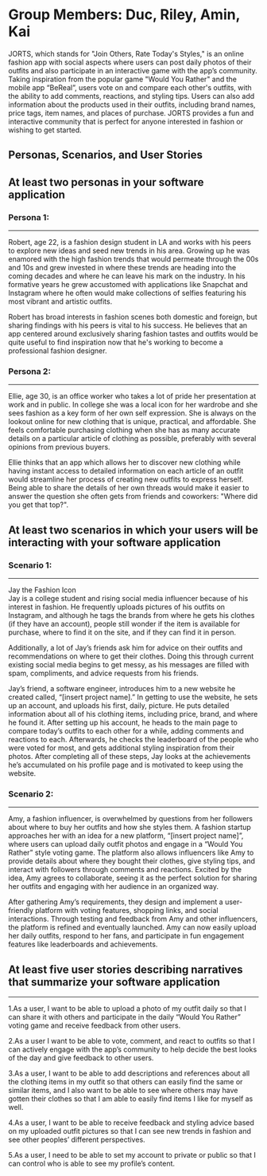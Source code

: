 # Group Members: Duc, Riley, Amin, Kai

JORTS, which stands for "Join Others, Rate Today's Styles," is an online fashion app with social aspects where users can post daily photos of their outfits and also participate in an interactive game with the app’s community. Taking inspiration from the popular game "Would You Rather" and the mobile app “BeReal”, users vote on and compare each other's outfits, with the ability to add comments, reactions, and styling tips. Users can also add information about the products used in their outfits, including brand names, price tags, item names, and places of purchase. JORTS provides a fun and interactive community that is perfect for anyone interested in fashion or wishing to get started.


## Personas, Scenarios, and User Stories


## At least two personas in your software application

### Persona 1:
---------------------
Robert, age 22, is a fashion design student in LA and works with his peers to explore new ideas and seed new trends in his area. Growing up he was enamored with the high fashion trends that would permeate through the 00s and 10s and grew invested in where these trends are heading into the coming decades and where he can leave his mark on the industry. In his formative years he grew accustomed with applications like Snapchat and Instagram where he often would make collections of selfies featuring his most vibrant and artistic outfits. 

Robert has broad interests in fashion scenes both domestic and foreign, but sharing findings with his peers is vital to his success. He believes that an app centered around exclusively sharing fashion tastes and outfits would be quite useful to find inspiration now that he's working to become a professional fashion designer.


### Persona 2:
---------------------
Ellie, age 30, is an office worker who takes a lot of pride her presentation at work and in public. In college she was a local icon for her wardrobe and she sees fashion as a key form of her own self expression. She is always on the lookout online for new clothing that is unique, practical, and affordable. She feels comfortable purchasing clothing when she has as many accurate details on a particular article of clothing as possible, preferably with several opinions from previous buyers.

Ellie thinks that an app which allows her to discover new clothing while having instant access to detailed information on each article of an outfit would streamline her process of creating new outfits to express herself. Being able to share the details of her own threads would make it easier to answer the question she often gets from friends and coworkers: "Where did you get that top?".


## At least two scenarios in which your users will be interacting with your software application

### Scenario 1:
---------------------
Jay the Fashion Icon  
Jay is a college student and rising social media influencer because of his interest in fashion. He frequently uploads pictures of his outfits on Instagram, and although he tags the brands from where he gets his clothes (if they have an account), people still wonder if the item is available for purchase, where to find it on the site, and if they can find it in person. 

Additionally, a lot of Jay’s friends ask him for advice on their outfits and recommendations on where to get their clothes. Doing this through current existing social media begins to get messy, as his messages are filled with spam, compliments, and advice requests from his friends. 

Jay’s friend, a software engineer, introduces him to a new website he created called, “[insert project name].” In getting to use the website, he sets up an account, and uploads his first, daily, picture. He puts detailed information about all of his clothing items, including price, brand, and where he found it. After setting up his account, he heads to the main page to compare today’s outfits to each other for a while, adding comments and reactions to each. Afterwards, he checks the leaderboard of the people who were voted for most, and gets additional styling inspiration from their photos. After completing all of these steps, Jay looks at the achievements he’s accumulated on his profile page and is motivated to keep using the website.


### Scenario 2:
---------------------
Amy, a fashion influencer, is overwhelmed by questions from her followers about where to buy her outfits and how she styles them. A fashion startup approaches her with an idea for a new platform, “[insert project name]”, where users can upload daily outfit photos and engage in a “Would You Rather” style voting game. The platform also allows influencers like Amy to provide details about where they bought their clothes, give styling tips, and interact with followers through comments and reactions. Excited by the idea, Amy agrees to collaborate, seeing it as the perfect solution for sharing her outfits and engaging with her audience in an organized way.

After gathering Amy’s requirements, they design and implement a user-friendly platform with voting features, shopping links, and social interactions. Through testing and feedback from Amy and other influencers, the platform is refined and eventually launched. Amy can now easily upload her daily outfits, respond to her fans, and participate in fun engagement features like leaderboards and achievements.


## At least five user stories describing narratives that summarize your software application
---------------------
1.As a user, I want to be able to upload a photo of my outfit daily so that I can share it with others and participate in the daily “Would You Rather” voting game and receive feedback from other users.

2.As a user I want to be able to vote, comment, and react to outfits so that I can actively engage with the app’s community to help decide the best looks of the day and give feedback to other users.

3.As a user, I want to be able to add descriptions and references about all the clothing items in my outfit so that others can easily find the same or similar items, and I also want to be able to see where others may have gotten their clothes so that I am able to easily find items I like for myself as well.

4.As a user, I want to be able to receive feedback and styling advice based on my uploaded outfit pictures so that I can see new trends in fashion and see other peoples’ different perspectives.

5.As a user, I need to be able to set my account to private or public so that I can control who is able to see my profile’s content.


